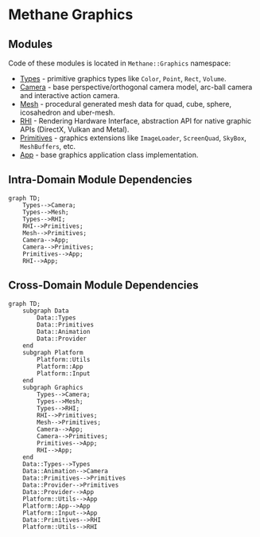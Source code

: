 # Methane Graphics

## Modules

Code of these modules is located in `Methane::Graphics` namespace:

- [Types](Types) - primitive graphics types like `Color`, `Point`, `Rect`, `Volume`.
- [Camera](Camera) - base perspective/orthogonal camera model, arc-ball camera and interactive action camera.
- [Mesh](Mesh) - procedural generated mesh data for quad, cube, sphere, icosahedron and uber-mesh.
- [RHI](RHI) - Rendering Hardware Interface, abstraction API for native graphic APIs (DirectX, Vulkan and Metal).
- [Primitives](Primitives) - graphics extensions like `ImageLoader`, `ScreenQuad`, `SkyBox`, `MeshBuffers`, etc.
- [App](App) - base graphics application class implementation.

## Intra-Domain Module Dependencies

```mermaid
graph TD;
    Types-->Camera;
    Types-->Mesh;
    Types-->RHI;
    RHI-->Primitives;
    Mesh-->Primitives;
    Camera-->App;
    Camera-->Primitives;
    Primitives-->App;
    RHI-->App;
```

## Cross-Domain Module Dependencies

```mermaid
graph TD;
    subgraph Data
        Data::Types
        Data::Primitives
        Data::Animation
        Data::Provider
    end
    subgraph Platform
        Platform::Utils
        Platform::App
        Platform::Input
    end
    subgraph Graphics
        Types-->Camera;
        Types-->Mesh;
        Types-->RHI;
        RHI-->Primitives;
        Mesh-->Primitives;
        Camera-->App;
        Camera-->Primitives;
        Primitives-->App;
        RHI-->App;
    end
    Data::Types-->Types
    Data::Animation-->Camera
    Data::Primitives-->Primitives
    Data::Provider-->Primitives
    Data::Provider-->App
    Platform::Utils-->App
    Platform::App-->App
    Platform::Input-->App
    Data::Primitives-->RHI
    Platform::Utils-->RHI
```
